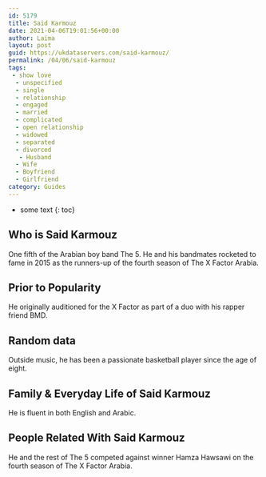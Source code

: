 ```yaml
---
id: 5179
title: Said Karmouz
date: 2021-04-06T19:01:56+00:00
author: Laima
layout: post
guid: https://ukdataservers.com/said-karmouz/
permalink: /04/06/said-karmouz
tags:
 - show love
  - unspecified
  - single
  - relationship
  - engaged
  - married
  - complicated
  - open relationship
  - widowed
  - separated
  - divorced
   - Husband
  - Wife
  - Boyfriend
  - Girlfriend
category: Guides
---
```


* some text
{: toc}


## Who is Said Karmouz
                  
                  
                  
One fifth of the Arabian boy band The 5. He and his bandmates rocketed to fame in 2015 as the runners-up of the fourth season of The X Factor Arabia.
                  
              
            
              
            
                
                
                
## Prior to Popularity
                  
                  
                  
He originally auditioned for the X Factor as part of a duo with his rapper friend BMD.
                  
              
            
              
            
                
                
                
## Random data
                  
                  
                  
Outside music, he has been a passionate basketball player since the age of eight.
                  
              
            
              
            
                
                
                
## Family & Everyday Life of Said Karmouz
                  
                  
                  
He is fluent in both English and Arabic.
                  
              
            
              
            
                
                
                
## People Related With Said Karmouz
                  
                  
                  
He and the rest of The 5 competed against winner Hamza Hawsawi on the fourth season of The X Factor Arabia.
                  
              
            
              
            
                
              
            
              
              
            
            
              
            
          
          
          